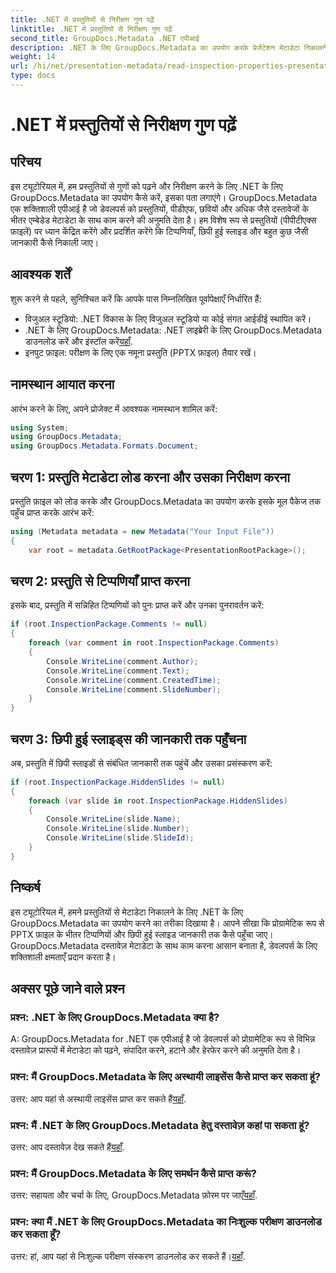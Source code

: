 ```yaml
---
title: .NET में प्रस्तुतियों से निरीक्षण गुण पढ़ें
linktitle: .NET में प्रस्तुतियों से निरीक्षण गुण पढ़ें
second_title: GroupDocs.Metadata .NET एपीआई
description: .NET के लिए GroupDocs.Metadata का उपयोग करके प्रेजेंटेशन मेटाडेटा निकालने का तरीका जानें। टिप्पणियों, छिपी हुई स्लाइडों और अधिक प्रोग्रामेटिक रूप से एक्सेस करें।
weight: 14
url: /hi/net/presentation-metadata/read-inspection-properties-presentations/
type: docs
---
```

# .NET में प्रस्तुतियों से निरीक्षण गुण पढ़ें

## परिचय
इस ट्यूटोरियल में, हम प्रस्तुतियों से गुणों को पढ़ने और निरीक्षण करने के लिए .NET के लिए GroupDocs.Metadata का उपयोग कैसे करें, इसका पता लगाएंगे। GroupDocs.Metadata एक शक्तिशाली एपीआई है जो डेवलपर्स को प्रस्तुतियों, पीडीएफ, छवियों और अधिक जैसे दस्तावेजों के भीतर एम्बेडेड मेटाडेटा के साथ काम करने की अनुमति देता है। हम विशेष रूप से प्रस्तुतियों (पीपीटीएक्स फ़ाइलें) पर ध्यान केंद्रित करेंगे और प्रदर्शित करेंगे कि टिप्पणियाँ, छिपी हुई स्लाइड और बहुत कुछ जैसी जानकारी कैसे निकाली जाए।
## आवश्यक शर्तें
शुरू करने से पहले, सुनिश्चित करें कि आपके पास निम्नलिखित पूर्वापेक्षाएँ निर्धारित हैं:
- विजुअल स्टूडियो: .NET विकास के लिए विजुअल स्टूडियो या कोई संगत आईडीई स्थापित करें।
-  .NET के लिए GroupDocs.Metadata: .NET लाइब्रेरी के लिए GroupDocs.Metadata डाउनलोड करें और इंस्टॉल करें[यहाँ](https://releases.groupdocs.com/metadata/net/).
- इनपुट फ़ाइल: परीक्षण के लिए एक नमूना प्रस्तुति (PPTX फ़ाइल) तैयार रखें।
## नामस्थान आयात करना
आरंभ करने के लिए, अपने प्रोजेक्ट में आवश्यक नामस्थान शामिल करें:
```csharp
using System;
using GroupDocs.Metadata;
using GroupDocs.Metadata.Formats.Document;
```
## चरण 1: प्रस्तुति मेटाडेटा लोड करना और उसका निरीक्षण करना
प्रस्तुति फ़ाइल को लोड करके और GroupDocs.Metadata का उपयोग करके इसके मूल पैकेज तक पहुँच प्राप्त करके आरंभ करें:
```csharp
using (Metadata metadata = new Metadata("Your Input File"))
{
    var root = metadata.GetRootPackage<PresentationRootPackage>();
```
## चरण 2: प्रस्तुति से टिप्पणियाँ प्राप्त करना
इसके बाद, प्रस्तुति में सन्निहित टिप्पणियों को पुनः प्राप्त करें और उनका पुनरावर्तन करें:
```csharp
if (root.InspectionPackage.Comments != null)
{
    foreach (var comment in root.InspectionPackage.Comments)
    {
        Console.WriteLine(comment.Author);
        Console.WriteLine(comment.Text);
        Console.WriteLine(comment.CreatedTime);
        Console.WriteLine(comment.SlideNumber);
    }
}
```
## चरण 3: छिपी हुई स्लाइड्स की जानकारी तक पहुँचना
अब, प्रस्तुति में छिपी स्लाइडों से संबंधित जानकारी तक पहुंचें और उसका प्रसंस्करण करें:
```csharp
if (root.InspectionPackage.HiddenSlides != null)
{
    foreach (var slide in root.InspectionPackage.HiddenSlides)
    {
        Console.WriteLine(slide.Name);
        Console.WriteLine(slide.Number);
        Console.WriteLine(slide.SlideId);
    }
}
```
## निष्कर्ष
इस ट्यूटोरियल में, हमने प्रस्तुतियों से मेटाडेटा निकालने के लिए .NET के लिए GroupDocs.Metadata का उपयोग करने का तरीका दिखाया है। आपने सीखा कि प्रोग्रामेटिक रूप से PPTX फ़ाइल के भीतर टिप्पणियों और छिपी हुई स्लाइड जानकारी तक कैसे पहुँचा जाए। GroupDocs.Metadata दस्तावेज़ मेटाडेटा के साथ काम करना आसान बनाता है, डेवलपर्स के लिए शक्तिशाली क्षमताएँ प्रदान करता है।

## अक्सर पूछे जाने वाले प्रश्न
### प्रश्न: .NET के लिए GroupDocs.Metadata क्या है?
A: GroupDocs.Metadata for .NET एक एपीआई है जो डेवलपर्स को प्रोग्रामेटिक रूप से विभिन्न दस्तावेज़ प्रारूपों में मेटाडेटा को पढ़ने, संपादित करने, हटाने और हेरफेर करने की अनुमति देता है।
### प्रश्न: मैं GroupDocs.Metadata के लिए अस्थायी लाइसेंस कैसे प्राप्त कर सकता हूं?
 उत्तर: आप यहां से अस्थायी लाइसेंस प्राप्त कर सकते हैं[यहाँ](https://purchase.groupdocs.com/temporary-license/).
### प्रश्न: मैं .NET के लिए GroupDocs.Metadata हेतु दस्तावेज़ कहां पा सकता हूं?
 उत्तर: आप दस्तावेज़ देख सकते हैं[यहाँ](https://tutorials.groupdocs.com/metadata/net/).
### प्रश्न: मैं GroupDocs.Metadata के लिए समर्थन कैसे प्राप्त करूं?
 उत्तर: सहायता और चर्चा के लिए, GroupDocs.Metadata फ़ोरम पर जाएँ[यहाँ](https://forum.groupdocs.com/c/metadata/14).
### प्रश्न: क्या मैं .NET के लिए GroupDocs.Metadata का निःशुल्क परीक्षण डाउनलोड कर सकता हूँ?
 उत्तर: हां, आप यहां से निःशुल्क परीक्षण संस्करण डाउनलोड कर सकते हैं।[यहाँ](https://releases.groupdocs.com/).